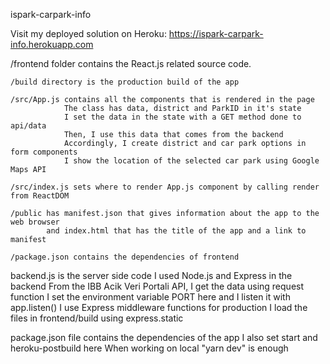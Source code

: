 ispark-carpark-info

Visit my deployed solution on Heroku:
https://ispark-carpark-info.herokuapp.com


/frontend folder contains the React.js related source code.

    /build directory is the production build of the app

    /src/App.js contains all the components that is rendered in the page
                The class has data, district and ParkID in it's state
                I set the data in the state with a GET method done to api/data
                Then, I use this data that comes from the backend
                Accordingly, I create district and car park options in form components
                I show the location of the selected car park using Google Maps API

    /src/index.js sets where to render App.js component by calling render from ReactDOM

    /public has manifest.json that gives information about the app to the web browser
            and index.html that has the title of the app and a link to manifest

    /package.json contains the dependencies of frontend

backend.js is the server side code
           I used Node.js and Express in the backend
           From the IBB Acik Veri Portali API, I get the data using request function
           I set the environment variable PORT here and I listen it with app.listen()
           I use Express middleware functions for production
           I load the files in frontend/build using express.static

package.json file contains the dependencies of the app
             I also set start and heroku-postbuild here 
             When working on local "yarn dev" is enough